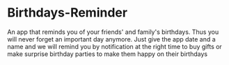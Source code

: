 # Birthdays-Reminder
An app that reminds you of your friends' and family's birthdays. Thus you will never forget an important day anymore. Just give the app date and a name and we will remind you by notification at the right time to buy gifts or make surprise birthday parties to make them happy on their birthdays
